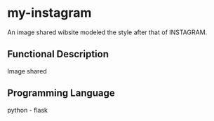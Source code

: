 # my-instagram
An image shared wibsite modeled the style after that of INSTAGRAM.

## Functional Description
Image shared

## Programming Language
python - flask
 
